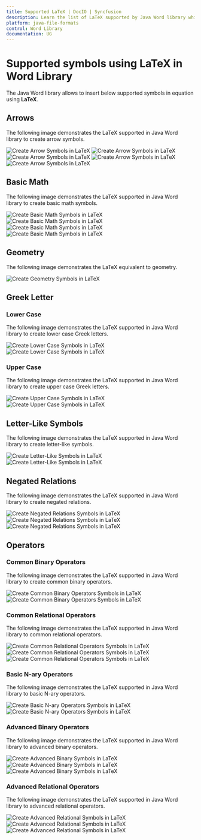 ```yaml
---
title: Supported LaTeX | DocIO | Syncfusion
description: Learn the list of LaTeX supported by Java Word library while creating equation in Word document.
platform: java-file-formats
control: Word Library
documentation: UG
---
```


# Supported symbols using LaTeX in Word Library
The Java Word library allows to insert below supported symbols in equation using **LaTeX**.

## Arrows

The following image demonstrates the LaTeX supported in Java Word library to create arrow symbols.

![Create Arrow Symbols in LaTeX](WorkingwithMathematicalEquation_images/ArrowsInLaTex_1.png)
![Create Arrow Symbols in LaTeX](WorkingwithMathematicalEquation_images/ArrowsInLaTex_2.png)
![Create Arrow Symbols in LaTeX](WorkingwithMathematicalEquation_images/ArrowsInLaTex_3.png)
![Create Arrow Symbols in LaTeX](WorkingwithMathematicalEquation_images/ArrowsInLaTex_4.png)
![Create Arrow Symbols in LaTeX](WorkingwithMathematicalEquation_images/ArrowsInLaTex_5.png)

## Basic Math

The following image demonstrates the LaTeX supported in Java Word library to create basic math symbols.

![Create Basic Math Symbols in LaTeX](WorkingwithMathematicalEquation_images/BasicMath_1.png)
![Create Basic Math Symbols in LaTeX](WorkingwithMathematicalEquation_images/BasicMath_2.png)
![Create Basic Math Symbols in LaTeX](WorkingwithMathematicalEquation_images/BasicMath_3.png)
![Create Basic Math Symbols in LaTeX](WorkingwithMathematicalEquation_images/BasicMath_4.png)

## Geometry

The following image demonstrates the LaTeX equivalent to geometry.

![Create Geometry Symbols in LaTeX](WorkingwithMathematicalEquation_images/Geometry.png)

## Greek Letter

### Lower Case

The following image demonstrates the LaTeX supported in Java Word library to create lower case Greek letters.

![Create Lower Case Symbols in LaTeX](WorkingwithMathematicalEquation_images/GreekLetter_LowerCase_1.png)
![Create Lower Case Symbols in LaTeX](WorkingwithMathematicalEquation_images/GreekLetter_LowerCase_2.png)

### Upper Case

The following image demonstrates the LaTeX supported in Java Word library to create upper case Greek letters.

![Create Upper Case Symbols in LaTeX](WorkingwithMathematicalEquation_images/GreekLetter_UpperCase_1.png)
![Create Upper Case Symbols in LaTeX](WorkingwithMathematicalEquation_images/GreekLetter_UpperCase_2.png)

## Letter-Like Symbols

The following image demonstrates the LaTeX supported in Java Word library to create letter-like symbols.

![Create Letter-Like Symbols in LaTeX](WorkingwithMathematicalEquation_images/LetterLikeSymbols_1.png)
![Create Letter-Like Symbols in LaTeX](WorkingwithMathematicalEquation_images/LetterLikeSymbols_2.png)

## Negated Relations

The following image demonstrates the LaTeX supported in Java Word library to create negated relations.

![Create Negated Relations Symbols in LaTeX](WorkingwithMathematicalEquation_images/NegatedRelation_1.png)
![Create Negated Relations Symbols in LaTeX](WorkingwithMathematicalEquation_images/NegatedRelation_2.png)
![Create Negated Relations Symbols in LaTeX](WorkingwithMathematicalEquation_images/NegatedRelation_3.png)

## Operators

### Common Binary Operators

The following image demonstrates the LaTeX supported in Java Word library to create common binary operators.

![Create Common Binary Operators Symbols in LaTeX](WorkingwithMathematicalEquation_images/CommonBinaryOperator_1.png)
![Create Common Binary Operators Symbols in LaTeX](WorkingwithMathematicalEquation_images/CommonBinaryOperator_2.png)

### Common Relational Operators

The following image demonstrates the LaTeX supported in Java Word library to common relational operators.

![Create Common Relational Operators Symbols in LaTeX](WorkingwithMathematicalEquation_images/CommonRelationalOperator_1.png)
![Create Common Relational Operators Symbols in LaTeX](WorkingwithMathematicalEquation_images/CommonRelationalOperator_2.png)
![Create Common Relational Operators Symbols in LaTeX](WorkingwithMathematicalEquation_images/CommonRelationalOperator_3.png)

### Basic N-ary Operators

The following image demonstrates the LaTeX supported in Java Word library to basic N-ary operators.

![Create Basic N-ary Operators Symbols in LaTeX](WorkingwithMathematicalEquation_images/BinaryN-aryOperator_1.png)
![Create Basic N-ary Operators Symbols in LaTeX](WorkingwithMathematicalEquation_images/BinaryN-aryOperator_2.png)

### Advanced Binary Operators

The following image demonstrates the LaTeX supported in Java Word library to advanced binary operators.

![Create Advanced Binary Symbols in LaTeX](WorkingwithMathematicalEquation_images/AdvancedBinaryOperator_1.png)
![Create Advanced Binary Symbols in LaTeX](WorkingwithMathematicalEquation_images/AdvancedBinaryOperator_2.png)
![Create Advanced Binary Symbols in LaTeX](WorkingwithMathematicalEquation_images/AdvancedBinaryOperator_3.png)

### Advanced Relational Operators

The following image demonstrates the LaTeX supported in Java Word library to advanced relational operators.

![Create Advanced Relational Symbols in LaTeX](WorkingwithMathematicalEquation_images/AdvancedRelationalOperator_1.png)
![Create Advanced Relational Symbols in LaTeX](WorkingwithMathematicalEquation_images/AdvancedRelationalOperator_2.png)
![Create Advanced Relational Symbols in LaTeX](WorkingwithMathematicalEquation_images/AdvancedRelationalOperator_3.png)


